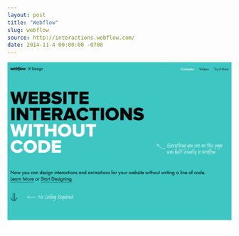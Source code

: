 ```yaml
---
layout: post 
title: "Webflow"
slug: webflow
source: http://interactions.webflow.com/
date: 2014-11-4 00:00:00 -0700
---
```


<img src="/screenshots/interactions-webflow.jpg">
